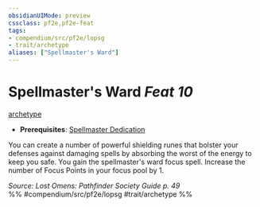 ```yaml
---
obsidianUIMode: preview
cssclass: pf2e,pf2e-feat
tags:
- compendium/src/pf2e/lopsg
- trait/archetype
aliases: ["Spellmaster's Ward"]
---
```

# Spellmaster's Ward  *Feat 10*  
[archetype](archetype.md "Archetype Feat Trait")  

- **Prerequisites**: [Spellmaster Dedication](spellmaster-dedication-locg.md)

You can create a number of powerful shielding runes that bolster your defenses against damaging spells by absorbing the worst of the energy to keep you safe. You gain the spellmaster's ward focus spell. Increase the number of Focus Points in your focus pool by 1.

*Source: Lost Omens: Pathfinder Society Guide p. 49*  
%% #compendium/src/pf2e/lopsg #trait/archetype %%